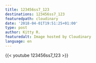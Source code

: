 ```yaml
---
title: 123456ss7_123
destinations: 123456ss7_123
featuredpath: cloudinary
date: '2018-04-01T19:51:25+01:00'
type: post
author: Kitty R.
featuredalt: Image hosted by Cloudinary
language: en
---
```

{{< youtube 123456ss7_123 >}}
